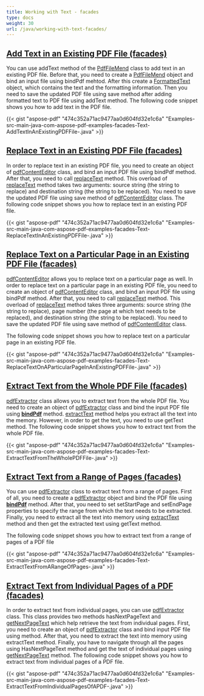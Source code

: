 ```yaml
---
title: Working with Text - facades
type: docs
weight: 30
url: /java/working-with-text-facades/
---
```


## <ins>**Add Text in an Existing PDF File (facades)**
You can use addText method of the [PdfFileMend](https://apireference.aspose.com/java/pdf/com.aspose.pdf.facades/PdfFileMend) class to add text in an existing PDF file. Before that, you need to create a [PdfFileMend](https://apireference.aspose.com/java/pdf/com.aspose.pdf.facades/PdfFileMend) object and bind an input file using bindPdf mehtod. After this create a [FormattedText](http://www.aspose.com/api/java/pdf/com.aspose.pdf.facades/classes/FormattedText) object, which contains the text and the formatting information. Then you need to save the updated PDF file using save method after adding formatted text to PDF file using addText method. The following code snippet shows you how to add text in the PDF file.



{{< gist "aspose-pdf" "474c352a71ac9477aa0d604fd32e1c6a" "Examples-src-main-java-com-aspose-pdf-examples-facades-Text-AddTextInAnExistingPDFFile-.java" >}}
## <ins>**Replace Text in an Existing PDF File (facades)**
In order to replace text in an existing PDF file, you need to create an object of [pdfContentEditor](https://apireference.aspose.com/java/pdf/com.aspose.pdf.facades/PdfContentEditor) class, and bind an input PDF file using bindPdf method. After that, you need to call [replaceText](https://apireference.aspose.com/java/pdf/com.aspose.pdf.facades/PdfContentEditor#replaceText-java.lang.String-int-java.lang.String-) method. This overload of [replaceText](https://apireference.aspose.com/java/pdf/com.aspose.pdf.facades/PdfContentEditor#replaceText-java.lang.String-int-java.lang.String-) method takes two arguments: source string (the string to replace) and destination string (the string to be replaced). You need to save the updated PDF file using save method of [pdfContentEditor](https://apireference.aspose.com/java/pdf/com.aspose.pdf.facades/PdfContentEditor) class. The following code snippet shows you how to replace text in an existing PDF file.



{{< gist "aspose-pdf" "474c352a71ac9477aa0d604fd32e1c6a" "Examples-src-main-java-com-aspose-pdf-examples-facades-Text-ReplaceTextInAnExistingPDFFile-.java" >}}
## <ins>**Replace Text on a Particular Page in an Existing PDF File (facades)**
[pdfContentEditor](https://apireference.aspose.com/java/pdf/com.aspose.pdf.facades/PdfContentEditor) allows you to replace text on a particular page as well. In order to replace text on a particular page in an existing PDF file, you need to create an object of [pdfContentEditor](https://apireference.aspose.com/java/pdf/com.aspose.pdf.facades/PdfContentEditor) class, and bind an input PDF file using bindPdf method. After that, you need to call [replaceText](https://apireference.aspose.com/java/pdf/com.aspose.pdf.facades/PdfContentEditor#replaceText-java.lang.String-int-java.lang.String-) method. This overload of [replaceText](https://apireference.aspose.com/java/pdf/com.aspose.pdf.facades/PdfContentEditor#replaceText-java.lang.String-int-java.lang.String-) method takes three arguments: source string (the string to replace), page number (the page at which text needs to be replaced), and destination string (the string to be replaced). You need to save the updated PDF file using save method of [pdfContentEditor](https://apireference.aspose.com/java/pdf/com.aspose.pdf.facades/PdfContentEditor) class.

The following code snippet shows you how to replace text on a particular page in an existing PDF file.



{{< gist "aspose-pdf" "474c352a71ac9477aa0d604fd32e1c6a" "Examples-src-main-java-com-aspose-pdf-examples-facades-Text-ReplaceTextOnAParticularPageInAnExistingPDFFile-.java" >}}
## <ins>**Extract Text from the Whole PDF File (facades)**
[pdfExtractor](https://apireference.aspose.com/java/pdf/com.aspose.pdf.facades/PdfExtractor) class allows you to extract text from the whole PDF file. You need to create an object of [pdfExtractor](https://apireference.aspose.com/java/pdf/com.aspose.pdf.facades/PdfExtractor) class and bind the input PDF file using [**bindPdf**](http://www.aspose.com/api/java/pdf/com.aspose.pdf.facades/classes/pdfextractor/methods/bindPdf\(java.lang.String\)/) method. [extractText](https://apireference.aspose.com/java/pdf/com.aspose.pdf.facades/PdfExtractor#extractText--) method helps you extract all the text into the memory. However, in order to get the text, you need to use getText method. The following code snippet shows you how to extract text from the whole PDF file.



{{< gist "aspose-pdf" "474c352a71ac9477aa0d604fd32e1c6a" "Examples-src-main-java-com-aspose-pdf-examples-facades-Text-ExtractTextFromTheWholePDFFile-.java" >}}
## <ins>**Extract Text from a Range of Pages (facades)**
You can use [pdfExtractor](https://apireference.aspose.com/java/pdf/com.aspose.pdf.facades/PdfExtractor) class to extract text from a range of pages. First of all, you need to create a [pdfExtractor](https://apireference.aspose.com/java/pdf/com.aspose.pdf.facades/PdfExtractor) object and bind the PDF file using [**bindPdf**](https://apireference.aspose.com/java/pdf/com.aspose.pdf.facades/Facade#bindPdf-com.aspose.pdf.IDocument-) method. After that, you need to set setStartPage and setEndPage properties to specify the range from which the text needs to be extracted. Finally, you need to extract all the text into memory using [extractText](https://apireference.aspose.com/java/pdf/com.aspose.pdf.facades/PdfExtractor#extractText-java.nio.charset.Charset-) method and then get the extracted text using getText method.

The following code snippet shows you how to extract text from a range of pages of a PDF file



{{< gist "aspose-pdf" "474c352a71ac9477aa0d604fd32e1c6a" "Examples-src-main-java-com-aspose-pdf-examples-facades-Text-ExtractTextFromARangeOfPages-.java" >}}
## <ins>**Extract Text from Individual Pages of a PDF (facades)**
In order to extract text from individual pages, you can use [pdfExtractor](https://apireference.aspose.com/java/pdf/com.aspose.pdf.facades/PdfExtractor) class. This class provides two methods hasNextPageText and [getNextPageText](https://apireference.aspose.com/java/pdf/com.aspose.pdf.facades/PdfExtractor#getNextPageText-java.io.OutputStream-) which help retrieve the text from individual pages. First, you need to create an object of [pdfExtractor](https://apireference.aspose.com/java/pdf/com.aspose.pdf.facades/PdfExtractor) class and bind input PDF file using method. After that, you need to extract the text into memory using extractText method. Finally, you have to navigate through all the pages using HasNextPageText method and get the text of individual pages using [getNextPageText](https://apireference.aspose.com/java/pdf/com.aspose.pdf.facades/PdfExtractor#getNextPageText-java.io.OutputStream-) method. The following code snippet shows you how to extract text from individual pages of a PDF file.



{{< gist "aspose-pdf" "474c352a71ac9477aa0d604fd32e1c6a" "Examples-src-main-java-com-aspose-pdf-examples-facades-Text-ExtractTextFromIndividualPagesOfAPDF-.java" >}}
